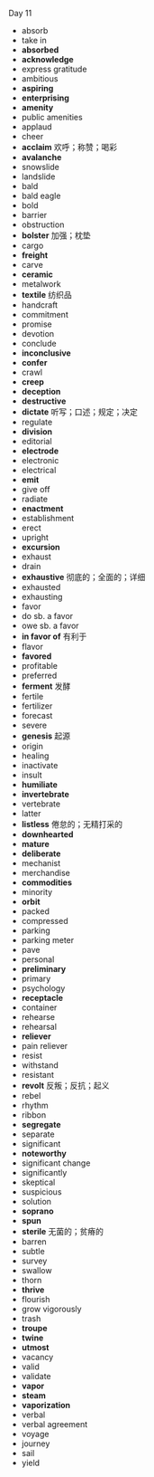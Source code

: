 Day 11

- absorb
- take in
- **absorbed**
- **acknowledge**
- express gratitude
- ambitious
- **aspiring**
- **enterprising**
- **amenity**
- public amenities
- applaud
- cheer
- **acclaim** 欢呼；称赞；喝彩
- **avalanche**
- snowslide
- landslide
- bald
- bald eagle
- bold
- barrier
- obstruction
- **bolster** 加强；枕垫
- cargo
- **freight**
- carve
- **ceramic**
- metalwork
- **textile** 纺织品
- handcraft
- commitment
- promise
- devotion
- conclude
- **inconclusive**
- **confer**
- crawl
- **creep**
- **deception**
- **destructive**
- **dictate** 听写；口述；规定；决定
- regulate
- **division**
- editorial
- **electrode**
- electronic
- electrical
- **emit**
- give off
- radiate
- **enactment**
- establishment
- erect
- upright
- **excursion**
- exhaust
- drain
- **exhaustive** 彻底的；全面的；详细
- exhausted
- exhausting
- favor
- do sb. a favor
- owe sb. a favor
- **in favor of** 有利于
- flavor
- **favored**
- profitable
- preferred
- **ferment** 发酵
- fertile
- fertilizer
- forecast
- severe
- **genesis** 起源
- origin
- healing
- inactivate
- insult
- **humiliate**
- **invertebrate**
- vertebrate
- latter
- **listless** 倦怠的；无精打采的
- **downhearted**
- **mature**
- **deliberate**
- mechanist
- merchandise
- **commodities**
- minority
- **orbit**
- packed
- compressed
- parking
- parking meter
- pave
- personal
- **preliminary**
- primary
- psychology
- **receptacle**
- container
- rehearse
- rehearsal
- **reliever**
- pain reliever
- resist
- withstand
- resistant
- **revolt** 反叛；反抗；起义
- rebel
- rhythm
- ribbon
- **segregate**
- separate
- significant
- **noteworthy**
- significant change
- significantly
- skeptical
- suspicious
- solution
- **soprano**
- **spun**
- **sterile** 无菌的；贫瘠的
- barren
- subtle
- survey
- swallow
- thorn
- **thrive**
- flourish
- grow vigorously
- trash
- **troupe**
- **twine**
- **utmost**
- vacancy
- valid
- validate
- **vapor**
- **steam**
- **vaporization**
- verbal
- verbal agreement
- voyage
- journey
- sail
- yield




